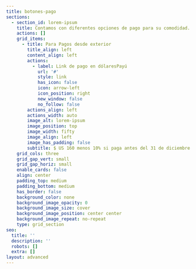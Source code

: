 ```yaml
---
title: botones-pago
sections:
  - section_id: lorem-ipsum
    title: Contamos con diferentes opciones de pago para su comodidad.
    actions: []
    grid_items:
      - title: Para Pagos desde exterior
        title_align: left
        content_align: left
        actions:
          - label: Link de pago en dólaresPayú
            url: '#'
            style: link
            has_icon: false
            icon: arrow-left
            icon_position: right
            new_window: false
            no_follow: false
        actions_align: left
        actions_width: auto
        image_alt: lorem-ipsum
        image_position: top
        image_width: fifty
        image_align: left
        image_has_padding: false
        subtitle: $ US 160 menos 10% si paga antes del 31 de diciembre de 2021
    grid_cols: three
    grid_gap_vert: small
    grid_gap_horiz: small
    enable_cards: false
    align: center
    padding_top: medium
    padding_bottom: medium
    has_border: false
    background_color: none
    background_image_opacity: 0
    background_image_size: cover
    background_image_position: center center
    background_image_repeat: no-repeat
    type: grid_section
seo:
  title: ''
  description: ''
  robots: []
  extra: []
layout: advanced
---
```

